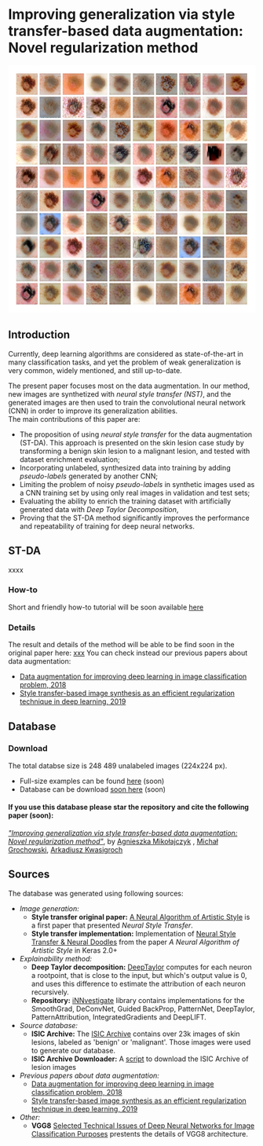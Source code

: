 
# Improving generalization via style transfer-based data augmentation: Novel regularization method

![Generated skin lesions: an example](https://github.com/AgaMiko/ST-DA/blob/master/Skin-lesions-examples.jpg)

## Introduction
Currently, deep learning  algorithms are considered as state-of-the-art in many classification tasks,
and yet the problem of weak generalization is very common, widely mentioned, and still up-to-date.

The present paper focuses most on the data augmentation. In our method, new images are synthetized with <em>neural style transfer (NST)</em>,
and the generated images are then used to train the convolutional neural network (CNN) in order to improve
its generalization abilities.  
The main contributions of this paper are:
*	The proposition of using <em>neural style transfer</em> for the data augmentation (ST-DA). This approach is presented on the skin lesion case study by transforming a benign skin lesion to a malignant lesion, and tested with dataset enrichment evaluation; 
*	Incorporating unlabeled, synthesized data into training by adding <em>pseudo-labels</em> generated by another CNN; 
*	Limiting the problem of noisy <em>pseudo-labels</em> in synthetic images used as a CNN training set by using only real images in validation and test sets;
*	Evaluating the ability to enrich the training dataset with artificially generated data with <em>Deep Taylor Decomposition</em>, 
* Proving that the ST-DA method significantly improves the performance and repeatability of training for deep neural networks.


## ST-DA
xxxx
### How-to
Short and friendly how-to tutorial will be soon available [here](xxx)

### Details
The result and details of the method will be able to be find soon in the original paper here: [xxx](xxx)
You can check instead our previous papers about data augmentation:
  * [Data augmentation for improving deep learning in image classification problem, 2018](https://ieeexplore.ieee.org/abstract/document/8388338)
  * [Style transfer-based image synthesis as an efficient regularization technique in deep learning, 2019](https://arxiv.org/abs/1905.10974)

## Database 
### Download
The total databse size is 248 489 unalabeled images (224x224 px). 
* Full-size examples can be found [here](xxx) (soon)
* Database can be download [soon here](xxx) (soon)
#### If you use this database please star the repository and cite the following paper (soon):
<em> ["Improving generalization via style transfer-based data augmentation: Novel regularization method"](xxxx)</em>, by [Agnieszka Mikołajczyk](https://scholar.google.pl/citations?user=VFMjpTsAAAAJ&hl=en) , [Michał Grochowski](https://scholar.google.pl/citations?user=UTA55L8AAAAJ&hl=en), [Arkadiusz Kwasigroch](https://scholar.google.pl/citations?user=Hw7DV4QAAAAJ&hl=en)

## Sources

The database was generated using following sources:

* *Image generation:*
  * **Style transfer original paper:** [A Neural Algorithm of Artistic Style](https://arxiv.org/abs/1508.06576) is a first paper that presented <em>Neural Style Transfer</em>. 
  * **Style transfer implementation:** Implementation of [Neural Style Transfer & Neural Doodles](https://github.com/titu1994/Neural-Style-Transfer) from the paper <em>A Neural Algorithm of Artistic Style</em> in Keras 2.0+
* *Explainability method:*
  * **Deep Taylor decomposition:** [DeepTaylor](https://www.sciencedirect.com/science/article/pii/S0031320316303582?via%3Dihub) computes for each neuron a rootpoint, that is close to the input, but which's output value is 0, and uses this difference to estimate the attribution of each neuron recursively.
   * **Repository:** [iNNvestigate](https://github.com/albermax/innvestigate) library contains implementations for the
   SmoothGrad, DeConvNet, Guided BackProp,  PatternNet, DeepTaylor, PatternAttribution, IntegratedGradients and DeepLIFT.  
* *Source database:*
  * **ISIC Archive:** The [ISIC Archive](https://www.isic-archive.com) contains over 23k images of skin lesions, labeled as 'benign' or 'malignant'. Those images were used to generate our database.
  * **ISIC Archive Downloader:** A [script](https://github.com/GalAvineri/ISIC-Archive-Downloader) to download the ISIC Archive of lesion images 
* *Previous papers about data augmentation:*
  * [Data augmentation for improving deep learning in image classification problem, 2018](https://ieeexplore.ieee.org/abstract/document/8388338)
  * [Style transfer-based image synthesis as an efficient regularization technique in deep learning, 2019](https://arxiv.org/abs/1905.10974)
* *Other:*
  * **VGG8** [Selected Technical Issues of Deep Neural Networks for Image Classification Purposes](http://www.czasopisma.pan.pl/Content/112085/PDF/21_363-376_00946_Bpast.No.67-2_28.04.19_K3.pdf) prestents the details of VGG8 architecture.
